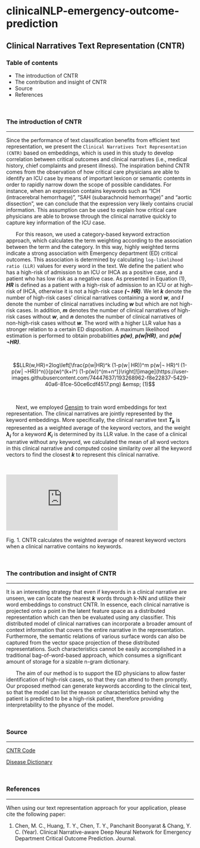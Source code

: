 # clinicalNLP-emergency-outcome-prediction
## Clinical Narratives Text Representation (CNTR)

### Table of contents
- The introduction of CNTR
- The contribution and insight of CNTR
- Source
- References


&nbsp;
### **The introduction of CNTR**
* * *


Since the performance of text classification benefits from efficient text representation, we present the `Clinical Narratives Text Representation (CNTR)` based on embeddings, which is used in this study to develop correlation between critical outcomes and clinical narratives (i.e., medical history, chief complaints and present illness). The inspiration behind CNTR comes from  the observation of how critical care physicians are able to identify an ICU case by means of important lexicon or semantic contents in order to rapidly narrow down the scope of possible candidates. For instance, when an expression contains keywords such as “ICH (intracerebral hemorrhage)”, “SAH (subarachnoid hemorrhage)” and “aortic dissection”, we can conclude that the expression very likely contains crucial information. This assumption can be used to explain how critical care physicians are able to browse through the clinical narrative quickly to capture key information of the ICU case. 

&nbsp;
&emsp; For this reason, we used a category-based keyword extraction approach, which calculates the term weighting according to the association between the term and the category. In this way, highly weighted terms indicate a strong association with Emergency department (ED) critical outcomes. This association is determined by calculating `log-likelihood ratio (LLR)` values for every word in the text. We define the patient who has a high-risk of admission to an ICU or IHCA as a positive case, and a patient who has low risk as a negative case. As presented in Equation (1), *__HR__* is defined as a patient with a high-risk of admission to an ICU or at high-risk of IHCA, otherwise it is not a high-risk case *__(¬ HR)__*. We let *__k__* denote the number of high-risk cases’ clinical narratives containing a word *__w__*, and *__l__* denote the number of clinical narratives including *__w__* but which are not high-risk cases. In addition, *__m__* denotes the number of clinical narratives of high-risk cases without *__w__*, and *__n__* denotes the number of clinical narratives of non-high-risk cases without *__w__*. The word with a higher LLR value has a stronger relation to a certain ED disposition. A maximum likelihood estimation is performed to obtain probabilities *__p(w)__*, *__p(w|HR)__*, and *__p(w|¬HR)__*.  

&nbsp;

$$LLR(w,HR)=2log⁡\left[\frac{p(w|HR)^k (1-p(w│HR))^m p(w|¬ HR)^l (1-p(w│¬HR))^n)}{p(w)^(k+l^) (1-p(w))^(m+n^)}\right]![image](https://user-images.githubusercontent.com/74447637/193268962-f8e22837-5429-40a6-81ce-50ce6cdf4517.png) &emsp; (1)$$  
  
  
&nbsp;  

&nbsp;
&emsp; Next, we employed [Gensim](https://radimrehurek.com/gensim/models/word2vec.html) to train word embeddings for text representation. The clinical narratives are jointly represented by the keyword embeddings. More specifically, the clinical narrative text *__T<sub>k</sub>__* is represented as a weighted average of the keyword vectors, and the weight *__λ<sub>i</sub>__* for a keyword *__K<sub>i</sub>__* is determined by its LLR value. In the case of a clinical narrative without any keyword, we calculated the mean of all word vectors in this clinical narrative and computed cosine similarity over all the keyword vectors to find the closest *__k__* to represent this clinical narrative.  

&nbsp;

![image](https://github.com/nlptmu/clinicalNLP-emergency-outcome-prediction/blob/5a6b1d79f3757ece14c305e62c6b295fe888cb12/source/KNN.pdf)

Fig. 1. CNTR calculates the weighted average of nearest keyword vectors when a clinical narrative contains no keywords.


&nbsp;

### **The contribution and insight of CNTR**
* * *

It is an interesting strategy that even if keywords in a clinical narrative are unseen, we can locate the nearest *__k__* words through k-NN and utilize their word embeddings to construct CNTR. In essence, each clinical narrative is projected onto a point in the latent feature space as a distributed representation which can then be evaluated using any classifier. This distributed model of clinical narratives can incorporate a broader amount of context information that covers the entire narrative in the representation. Furthermore, the semantic relations of various surface words can also be captured from the vector space projection of these distributed representations. Such characteristics cannot be easily accomplished in a traditional bag-of-word-based approach, which consumes a significant amount of storage for a sizable n-gram dictionary.

&nbsp;
&emsp; The aim of our method is to support the ED physicians to allow faster identification of high-risk cases, so that they can attend to them promptly. Our proposed method can generate keywords according to the clinical text, so that the model can list the reason or characteristics behind why the patient is predicted to be a high-risk patient, therefore providing interpretability to the physnce of the model.

&nbsp;

### **Source**
* * *
[CNTR Code](https://github.com/nlptmu/clinicalNLP-emergency-outcome-prediction/blob/dd5ca8f8c86128a6fbf8536bcf4ea9437688fa82/code/Clinical%20Narratives%20Text%20Representation%20(CNTR).ipynb)  

[Disease Dictionary](https://github.com/nlptmu/clinicalNLP-emergency-outcome-prediction/blob/9aa6efd244ba963110791388616f0fab57899507/source/Dictionary.xlsx)

&nbsp;

### **References**
* * *

When using our text representation approach for your application, please cite the following paper:
1. Chen, M. C., Huang, T. Y., Chen, T. Y., Panchanit Boonyarat & Chang, Y. C. (Year). Clinical Narrative-aware Deep Neural Network for Emergency Department Critical Outcome Prediction. Journal.
